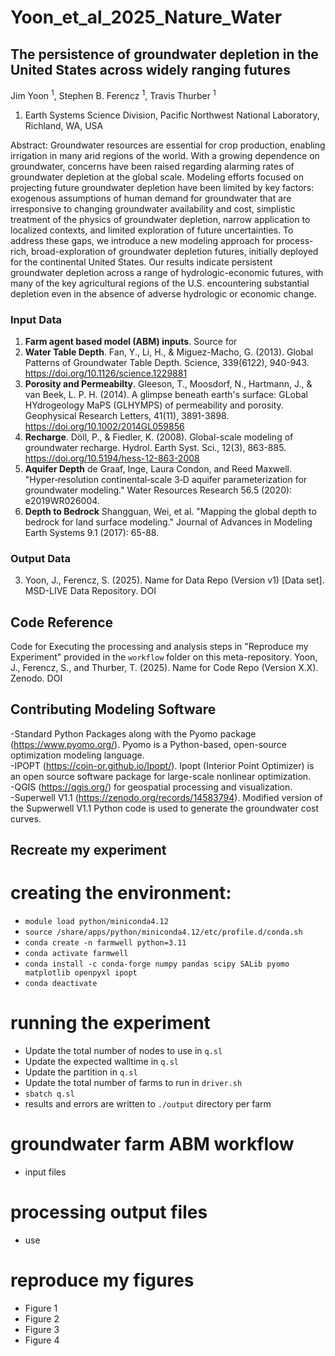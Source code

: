 # Yoon_et_al_2025_Nature_Water

## The persistence of groundwater depletion in the United States across widely ranging futures
Jim Yoon <sup>1</sup>, Stephen B. Ferencz <sup>1</sup>, Travis Thurber <sup>1</sup> 
1. Earth Systems Science Division, Pacific Northwest National Laboratory, Richland, WA, USA

Abstract: Groundwater resources are essential for crop production, enabling irrigation in many arid regions of the world. With a growing dependence on groundwater, concerns have been raised regarding alarming rates of groundwater depletion at the global scale. Modeling efforts focused on projecting future groundwater depletion have been limited by key factors: exogenous assumptions of human demand for groundwater that are irresponsive to changing groundwater availability and cost, simplistic treatment of the physics of groundwater depletion, narrow application to localized contexts, and limited exploration of future uncertainties. To address these gaps, we introduce a new modeling approach for process-rich, broad-exploration of groundwater depletion futures, initially deployed for the continental United States. Our results indicate persistent groundwater depletion across a range of hydrologic-economic futures, with many of the key agricultural regions of the U.S. encountering substantial depletion even in the absence of adverse hydrologic or economic change.

### Input Data 
1. **Farm agent based model (ABM) inputs**. Source for 
2. **Water Table Depth**. Fan, Y., Li, H., & Miguez-Macho, G. (2013). Global Patterns of Groundwater Table Depth. Science, 339(6122), 940-943. https://doi.org/10.1126/science.1229881
3. **Porosity and Permeabilty**. Gleeson, T., Moosdorf, N., Hartmann, J., & van Beek, L. P. H. (2014). A glimpse beneath earth's surface: GLobal HYdrogeology MaPS (GLHYMPS) of permeability and porosity. Geophysical Research Letters, 41(11), 3891-3898. https://doi.org/10.1002/2014GL059856
4. **Recharge**. Döll, P., & Fiedler, K. (2008). Global-scale modeling of groundwater recharge. Hydrol. Earth Syst. Sci., 12(3), 863-885. https://doi.org/10.5194/hess-12-863-2008
5. **Aquifer Depth** de Graaf, Inge, Laura Condon, and Reed Maxwell. "Hyper‐resolution continental‐scale 3‐D aquifer parameterization for groundwater modeling." Water Resources Research 56.5 (2020): e2019WR026004. 
6. **Depth to Bedrock** Shangguan, Wei, et al. "Mapping the global depth to bedrock for land surface modeling." Journal of Advances in Modeling Earth Systems 9.1 (2017): 65-88.

### Output Data 
3.  Yoon, J., Ferencz, S. (2025). Name for Data Repo (Version v1) [Data set]. MSD-LIVE Data Repository. DOI

## Code Reference 
Code for Executing the processing and analysis steps in "Reproduce my Experiment" provided in the `workflow` folder on this meta-repository. Yoon, J., Ferencz, S., and Thurber, T. (2025). Name for Code Repo (Version X.X). Zenodo. DOI 

## Contributing Modeling Software 
-Standard Python Packages along with the Pyomo package (https://www.pyomo.org/). Pyomo is a Python-based, open-source optimization modeling language.  
-IPOPT (https://coin-or.github.io/Ipopt/). Ipopt (Interior Point Optimizer) is an open source software package for large-scale nonlinear optimization.   
-QGIS (https://qgis.org/) for geospatial processing and visualization.   
-Superwell V1.1 (https://zenodo.org/records/14583794). Modified version of the Supwerwell V1.1 Python code is used to generate the groundwater cost curves.   

## Recreate my experiment 
# creating the environment:
- `module load python/miniconda4.12`
- `source /share/apps/python/miniconda4.12/etc/profile.d/conda.sh`
- `conda create -n farmwell python=3.11`
- `conda activate farmwell`
- `conda install -c conda-forge numpy pandas scipy SALib pyomo matplotlib openpyxl ipopt`
- `conda deactivate`

# running the experiment
- Update the total number of nodes to use in `q.sl`
- Update the expected walltime in `q.sl`
- Update the partition in `q.sl`
- Update the total number of farms to run in `driver.sh`
- `sbatch q.sl`
- results and errors are written to `./output` directory per farm

# groundwater farm ABM workflow 
- input files 

# processing output files 
- use

# reproduce my figures 
- Figure 1
- Figure 2
- Figure 3
- Figure 4 

